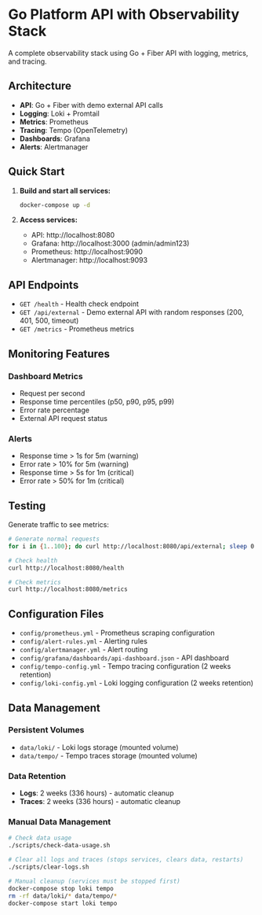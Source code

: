 # Go Platform API with Observability Stack

A complete observability stack using Go + Fiber API with logging, metrics, and tracing.

## Architecture

- **API**: Go + Fiber with demo external API calls
- **Logging**: Loki + Promtail 
- **Metrics**: Prometheus
- **Tracing**: Tempo (OpenTelemetry)
- **Dashboards**: Grafana
- **Alerts**: Alertmanager

## Quick Start

1. **Build and start all services:**
   ```bash
   docker-compose up -d
   ```

2. **Access services:**
   - API: http://localhost:8080
   - Grafana: http://localhost:3000 (admin/admin123)
   - Prometheus: http://localhost:9090
   - Alertmanager: http://localhost:9093

## API Endpoints

- `GET /health` - Health check endpoint
- `GET /api/external` - Demo external API with random responses (200, 401, 500, timeout)
- `GET /metrics` - Prometheus metrics

## Monitoring Features

### Dashboard Metrics
- Request per second
- Response time percentiles (p50, p90, p95, p99)
- Error rate percentage
- External API request status

### Alerts
- Response time > 1s for 5m (warning)
- Error rate > 10% for 5m (warning)
- Response time > 5s for 1m (critical)
- Error rate > 50% for 1m (critical)

## Testing

Generate traffic to see metrics:
```bash
# Generate normal requests
for i in {1..100}; do curl http://localhost:8080/api/external; sleep 0.1; done

# Check health
curl http://localhost:8080/health

# Check metrics
curl http://localhost:8080/metrics
```

## Configuration Files

- `config/prometheus.yml` - Prometheus scraping configuration
- `config/alert-rules.yml` - Alerting rules
- `config/alertmanager.yml` - Alert routing
- `config/grafana/dashboards/api-dashboard.json` - API dashboard
- `config/tempo-config.yml` - Tempo tracing configuration (2 weeks retention)
- `config/loki-config.yml` - Loki logging configuration (2 weeks retention)

## Data Management

### Persistent Volumes
- `data/loki/` - Loki logs storage (mounted volume)
- `data/tempo/` - Tempo traces storage (mounted volume)

### Data Retention
- **Logs**: 2 weeks (336 hours) - automatic cleanup
- **Traces**: 2 weeks (336 hours) - automatic cleanup

### Manual Data Management
```bash
# Check data usage
./scripts/check-data-usage.sh

# Clear all logs and traces (stops services, clears data, restarts)
./scripts/clear-logs.sh

# Manual cleanup (services must be stopped first)
docker-compose stop loki tempo
rm -rf data/loki/* data/tempo/*
docker-compose start loki tempo
```